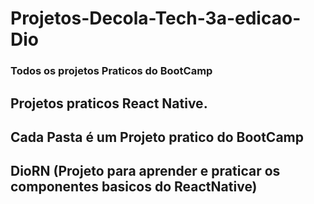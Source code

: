 # Projetos-Decola-Tech-3a-edicao-Dio
### Todos os projetos Praticos do BootCamp
## Projetos praticos React Native.
## Cada Pasta é um Projeto pratico do BootCamp
## DioRN (Projeto para aprender e praticar os componentes basicos do ReactNative)
